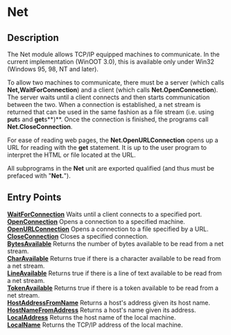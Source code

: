 
# Net

## Description
The Net module allows TCP/IP equipped machines to communicate. In the current implementation (WinOOT 3.0), this is available only under Win32 (Windows 95, 98, NT and later).

To allow two machines to communicate, there must be a server (which calls **Net,WaitForConnection**) and a client (which calls **Net.OpenConnection**). The server waits until a client connects and then starts communication between the two. When a connection is established, a net stream is returned that can be used in the same fashion as a file stream (i.e. using **put**s and **get**s**)**.  Once the connection is finished, the programs call **Net.CloseConnection**.

For ease of reading web pages, the **Net.OpenURLConnection** opens up a URL for reading with the **get** statement. It is up to the user program to interpret the HTML or file located at the URL.

All subprograms in the **Net** unit are exported qualified (and thus must be prefaced with "**Net.**").


## Entry Points

[**WaitForConnection**](net_waitforconnection.html)   Waits until a client connects to a specified port.  
[**OpenConnection**](net_openconnection.html)   Opens a connection to a specified machine.  
[**OpenURLConnection**](net_openurlconnection.html)   Opens a connection to a file specified by a URL.  
[**CloseConnection**](net_closeconnection.html)   Closes a specified connection.  
[**BytesAvailable**](net_bytesavailable.html)   Returns the number of bytes available to be read from a net stream.  
[**CharAvailable**](net_charavailable.html)   Returns true if there is a character available to be read from a net stream.  
[**LineAvailable**](net_lineavailable.html)   Returns true if there is a line of text available to be read from a net stream.  
[**TokenAvailable**](net_tokenavailable.html)   Returns true if there is a token available to be read from a net stream.  
[**HostAddressFromName**](net_hostaddressfromname.html)   Returns a host's address given its host name.  
[**HostNameFromAddress**](net_hostnamefromaddress.html)   Returns a host's name given its address.  
[**LocalAddress**](net_localaddress.html)   Returns the host name of the local machine.  
[**LocalName**](net_localname.html)   Returns the TCP/IP address of the local machine.  
